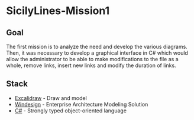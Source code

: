 # SicilyLines-Mission1

## Goal
The first mission is to analyze the need and develop the various diagrams. Then, it was necessary to develop a graphical interface in C# which would allow the administrator to be able to make modifications to the file as a whole, remove links, insert new links and modify the duration of links.
  
## Stack
 - [Excalidraw](https://excalidraw.com/) - Draw and model
 - [Windesign](https://www.win-design.com/) - Enterprise Architecture Modeling Solution
 - [C#](https://docs.microsoft.com/fr-fr/dotnet/csharp/) - Strongly typed object-oriented language
